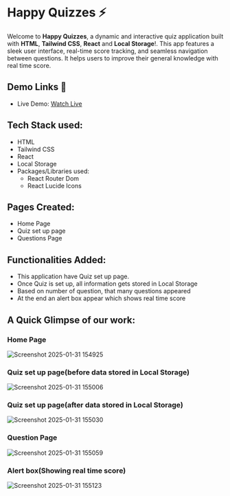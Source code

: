 # Happy Quizzes ⚡
Welcome to **Happy Quizzes**, a dynamic and interactive quiz application built with **HTML**, **Tailwind CSS**, **React** and **Local Storage**!. This app features a sleek user interface, real-time score tracking, and seamless navigation between questions. It helps users to improve their general knowledge with real time score. 

## Demo Links :rocket:
- Live Demo: [Watch Live](https://happynewquiz.netlify.app/)

## Tech Stack used:
- HTML
- Tailwind CSS
- React
- Local Storage
- Packages/Libraries used:
  - React Router Dom
  - React Lucide Icons

## Pages Created:
- Home Page
- Quiz set up page
- Questions Page

## Functionalities Added:
- This application have Quiz set up page.
- Once Quiz is set up, all information gets stored in Local Storage
- Based on number of question, that many questions appeared
- At the end an alert box appear which shows real time score

## A Quick Glimpse of our work:
### Home Page
![Screenshot 2025-01-31 154925](https://github.com/user-attachments/assets/55c7dc6b-cc0f-416a-a8a0-96b2c30e9c4b)

### Quiz set up page(before data stored in Local Storage)
![Screenshot 2025-01-31 155006](https://github.com/user-attachments/assets/9508defc-be44-4d9d-96d4-7a09082e127c)

### Quiz set up page(after data stored in Local Storage)
![Screenshot 2025-01-31 155030](https://github.com/user-attachments/assets/3b87b631-6823-4f4a-a50d-a750f3186721)

### Question Page
![Screenshot 2025-01-31 155059](https://github.com/user-attachments/assets/1ca1a8e4-f762-4f61-b7b9-dafe9804f95f)

### Alert box(Showing real time score)
![Screenshot 2025-01-31 155123](https://github.com/user-attachments/assets/721dd94d-9baf-4333-a00d-52da2d8bad37)
